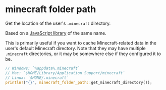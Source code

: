 # minecraft folder path

Get the location of the user's `.minecraft` directory.

Based on a [JavaScript library](https://github.com/simonmeusel/minecraft-folder-path) of the same name.

This is primarily useful if you want to cache Minecraft-related data in the user's default Minecraft directory.
Note that they may have multiple `.minecraft` directories, or it may be somewhere else if they configured it to be.

```rs
// Windows: `%appdata%.minecraft`
// Mac: `$HOME/Library/Application Support/minecraft`
// Linux: `$HOME/.minecraft`
println!("{}", minecraft_folder_path::get_minecraft_directory());
```
